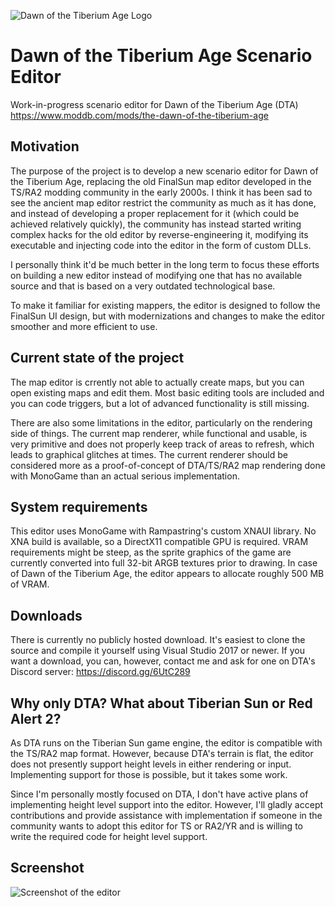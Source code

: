 ![Dawn of the Tiberium Age Logo](https://github.com/Rampastring/TSMapEditor/raw/master/dtalogo.png "DTA Logo")

# Dawn of the Tiberium Age Scenario Editor

Work-in-progress scenario editor for Dawn of the Tiberium Age (DTA) https://www.moddb.com/mods/the-dawn-of-the-tiberium-age

## Motivation

The purpose of the project is to develop a new scenario editor for Dawn of the Tiberium Age, 
replacing the old FinalSun map editor developed in the TS/RA2 modding community in the early 2000s.
I think it has been sad to see the ancient map editor restrict the community as much as it has done,
and instead of developing a proper replacement for it (which could be achieved relatively quickly),
the community has instead started writing complex hacks for the old editor by reverse-engineering it,
modifying its executable and injecting code into the editor in the form of custom DLLs.

I personally think it'd be much better in the long term to focus these efforts on building a new editor
instead of modifying one that has no available source and that is based on a very outdated technological base.

To make it familiar for existing mappers, the editor is designed to follow the FinalSun UI design,
but with modernizations and changes to make the editor smoother and more efficient to use.

## Current state of the project

The map editor is crrently not able to actually create maps, but you can open existing maps and edit them.
Most basic editing tools are included and you can code triggers, but a lot of advanced functionality is still missing.

There are also some limitations in the editor, particularly on the rendering side of things.
The current map renderer, while functional and usable, is very primitive and does not
properly keep track of areas to refresh, which leads to graphical glitches at times.
The current renderer should be considered more as a proof-of-concept of DTA/TS/RA2 map
rendering done with MonoGame than an actual serious implementation.

## System requirements

This editor uses MonoGame with Rampastring's custom XNAUI library. 
No XNA build is available, so a DirectX11 compatible GPU is required.
VRAM requirements might be steep, as the sprite graphics of the game are currently
converted into full 32-bit ARGB textures prior to drawing. In case of
Dawn of the Tiberium Age, the editor appears to allocate roughly 500 MB of VRAM.

## Downloads

There is currently no publicly hosted download. It's easiest to clone the source and compile it
yourself using Visual Studio 2017 or newer.
If you want a download, you can, however, contact me and ask for one on DTA's Discord server: https://discord.gg/6UtC289

## Why only DTA? What about Tiberian Sun or Red Alert 2?

As DTA runs on the Tiberian Sun game engine, the editor is compatible with the TS/RA2 map format. 
However, because DTA's terrain is flat, the editor does not presently support height levels in
either rendering or input. Implementing support for those is possible, but it takes some work.

Since I'm personally mostly focused on DTA, I don't have active plans of implementing height
level support into the editor. However, I'll gladly accept contributions and provide assistance
with implementation if someone in the community wants to adopt this editor for TS or RA2/YR and
is willing to write the required code for height level support.

## Screenshot

![Screenshot of the editor](https://github.com/Rampastring/TSMapEditor/raw/master/mapeditor.jpg "Map Editor Screenshot")
